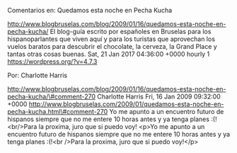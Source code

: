 Comentarios en: Quedamos esta noche en Pecha Kucha

http://www.blogbruselas.com/blog/2009/01/16/quedamos-esta-noche-en-pecha-kucha/
El blog-guía escrito por españoles en Bruselas para los hispanoparlantes
que viven aquí y para los turistas que aprovechan los vuelos baratos
para descubrir el chocolate, la cerveza, la Grand Place y tantas otras
cosas buenas. Sat, 21 Jan 2017 04:36:00 +0000 hourly 1
https://wordpress.org/?v=4.7.3

Por: Charlotte Harris

http://www.blogbruselas.com/blog/2009/01/16/quedamos-esta-noche-en-pecha-kucha/\#comment-270
Charlotte Harris Fri, 16 Jan 2009 09:32:00 +0000
http://www.blogbruselas.com/2009/01/quedamos-esta-noche-en-pecha-kucha.html\#comment-270
Yo me apunto a un encuentro futuro de hispanos siempre que no me entere
10 horas antes y ya tenga planes :(!&lt;br/&gt;Para la proxima, juro que
si puedo voy! \<p\>Yo me apunto a un encuentro futuro de hispanos
siempre que no me entere 10 horas antes y ya tenga planes :(!\<br
/\>Para la proxima, juro que si puedo voy!\</p\>
